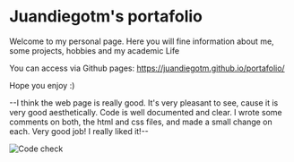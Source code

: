 # Juandiegotm's portafolio

Welcome to my personal page. Here you will fine information about me, some projects, hobbies and my academic Life

You can access via Github pages: https://juandiegotm.github.io/portafolio/

Hope you enjoy :)

--I think the web page is really good. It's very pleasant to see, cause it is very good
aesthetically. Code is well documented and clear. I wrote some comments on both, the html and css files, and made a small change on each.
Very good job! I really liked it!--

![Code check](https://ibb.co/QmwkBj3)
